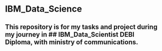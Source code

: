 # IBM_Data_Science
## This repository is for my tasks and project during my journey in ## IBM_Data_Scientist DEBI Diploma, with ministry of communications.
